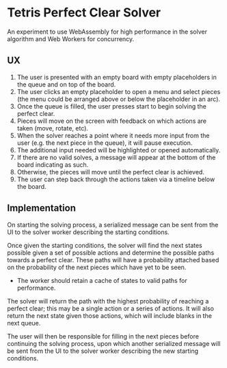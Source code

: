 # Tetris Perfect Clear Solver

An experiment to use WebAssembly for high performance in the solver algorithm and Web Workers for concurrency.

## UX

1. The user is presented with an empty board with empty placeholders in the queue and on top of the board.
2. The user clicks an empty placeholder to open a menu and select pieces (the menu could be arranged above or below the placeholder in an arc).
3. Once the queue is filled, the user presses start to begin solving the perfect clear.
4. Pieces will move on the screen with feedback on which actions are taken (move, rotate, etc).
5. When the solver reaches a point where it needs more input from the user (e.g. the next piece in the queue), it will pause execution.
6. The additional input needed will be highlighted or opened automatically.
7. If there are no valid solves, a message will appear at the bottom of the board indicating as such.
8. Otherwise, the pieces will move until the perfect clear is achieved.
9. The user can step back through the actions taken via a timeline below the board.

## Implementation

On starting the solving process, a serialized message can be sent from the UI to the solver worker describing the starting conditions.

Once given the starting conditions, the solver will find the next states possible given a set of possible actions and determine the possible paths towards a perfect clear. These paths will have a probability attached based on the probability of the next pieces which have yet to be seen.

- The worker should retain a cache of states to valid paths for performance.

The solver will return the path with the highest probability of reaching a perfect clear; this may be a single action or a series of actions. It will also return the next state given those actions, which will include blanks in the next queue.

The user will then be responsible for filling in the next pieces before continuing the solving process, upon which another serialized message will be sent from the UI to the solver worker describing the new starting conditions.
